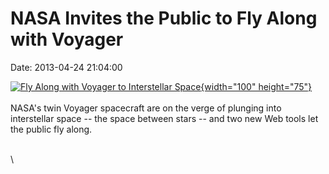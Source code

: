 NASA Invites the Public to Fly Along with Voyager
=================================================

Date: 2013-04-24 21:04:00

[![Fly Along with Voyager to Interstellar
Space](http://www.jpl.nasa.gov/images/voyager/20130424/vger20130424-th.jpg){width="100"
height="75"}](http://www.jpl.nasa.gov/news/news.cfm?release=2013-146&rn=news.xml&rst=3776)\
\
NASA\'s twin Voyager spacecraft are on the verge of plunging into
interstellar space \-- the space between stars \-- and two new Web tools
let the public fly along.

\
\
